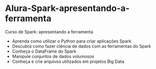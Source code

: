 # Alura-Spark-apresentando-a-ferramenta

Curso de Spark: apresentando a ferramenta


* Aprenda como utilizar o Python para criar aplicações Spark
* Descubra como fazer ciência de dados com as ferramentas do Spark
* Conheça o DataFrame do Spark
* Manipule conjuntos de dados volumosos
* Conheça e crie arquivos utilizados em projetos Big Data
